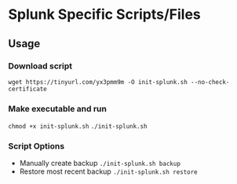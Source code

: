 # Splunk Specific Scripts/Files

## Usage
### Download script
```wget https://tinyurl.com/yx3pmm9m -O init-splunk.sh --no-check-certificate```

### Make executable and run
```chmod +x init-splunk.sh```
```./init-splunk.sh```

### Script Options
*  Manually create backup
```./init-splunk.sh backup```
*  Restore most recent backup
```./init-splunk.sh restore```